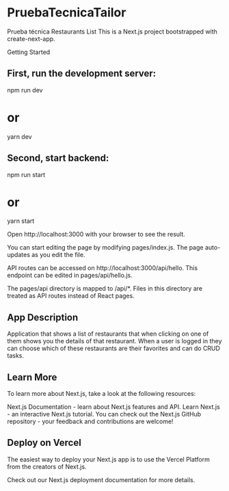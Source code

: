 # PruebaTecnicaTailor
Prueba técnica Restaurants List
This is a Next.js project bootstrapped with create-next-app.

Getting Started
## First, run the development server:

npm run dev
# or
yarn dev
## Second, start backend:

npm run start
# or
yarn start

Open http://localhost:3000 with your browser to see the result.

You can start editing the page by modifying pages/index.js. The page auto-updates as you edit the file.

API routes can be accessed on http://localhost:3000/api/hello. This endpoint can be edited in pages/api/hello.js.

The pages/api directory is mapped to /api/*. Files in this directory are treated as API routes instead of React pages.

## App Description
Application that shows a list of restaurants that when clicking on one of them shows you the details of that restaurant. When a user is logged in they can choose which of these restaurants are their favorites and can do CRUD tasks.

## Learn More
To learn more about Next.js, take a look at the following resources:

Next.js Documentation - learn about Next.js features and API.
Learn Next.js - an interactive Next.js tutorial.
You can check out the Next.js GitHub repository - your feedback and contributions are welcome!

## Deploy on Vercel
The easiest way to deploy your Next.js app is to use the Vercel Platform from the creators of Next.js.

Check out our Next.js deployment documentation for more details.
